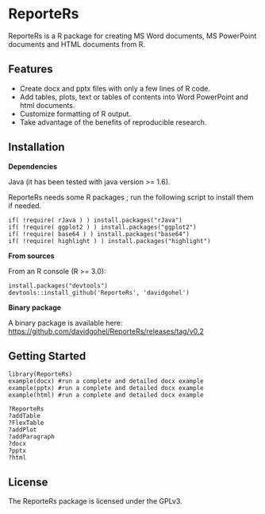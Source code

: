 ReporteRs
======
ReporteRs is a R package for creating MS Word documents, MS PowerPoint documents and HTML documents from R.


Features
--------
* Create docx and pptx files with only a few lines of R code.
* Add tables, plots, text or tables of contents into Word PowerPoint and html documents.
* Customize formatting of R output.
* Take advantage of the benefits of reproducible research.

Installation
------------

**Dependencies**

Java (it has been tested with java version >= 1.6).

ReporteRs needs some R packages ; run the following script to install them if needed.


    if( !require( rJava ) ) install.packages("rJava")
    if( !require( ggplot2 ) ) install.packages("ggplot2")
    if( !require( base64 ) ) install.packages("base64")
    if( !require( highlight ) ) install.packages("highlight")

**From sources**

From an R console (R >= 3.0):

    install.packages("devtools")
    devtools::install_github('ReporteRs', 'davidgohel')

**Binary package**

A binary package is available here:
https://github.com/davidgohel/ReporteRs/releases/tag/v0.2
    
	
Getting Started
---------------

    library(ReporteRs)
    example(docx) #run a complete and detailed docx example
    example(pptx) #run a complete and detailed docx example
	example(html) #run a complete and detailed docx example

	?ReporteRs
	?addTable
	?FlexTable
	?addPlot
	?addParagraph
	?docx
	?pptx
	?html
	
License
-------
The ReporteRs package is licensed under the GPLv3.
